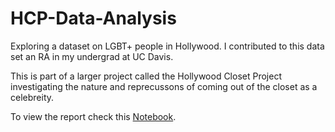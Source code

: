  # HCP-Data-Analysis
 Exploring a dataset on LGBT+ people in Hollywood. I contributed to this data set an RA in my undergrad at UC Davis. 

This is part of a larger project called the Hollywood Closet Project investigating the nature and reprecussons of  coming out of the closet as a celebreity.

To view the report check this [Notebook](https://github.com/stcampione/HCP-Data-Analysis/blob/main/hcp-eda.ipynb).
